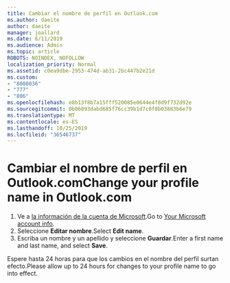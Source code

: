 ```yaml
---
title: Cambiar el nombre de perfil en Outlook.com
ms.author: daeite
author: daeite
manager: joallard
ms.date: 6/11/2019
ms.audience: Admin
ms.topic: article
ROBOTS: NOINDEX, NOFOLLOW
localization_priority: Normal
ms.assetid: c0ea9dbe-2953-474d-ab31-2bc447b2e21d
ms.custom:
- "8000036"
- "777"
- "806"
ms.openlocfilehash: e8b13f8b7a15fff520085e0644e4f8d9f732d92e
ms.sourcegitcommit: 0b06093dabd685f76cc39b1d7c0f8b03883b6e79
ms.translationtype: MT
ms.contentlocale: es-ES
ms.lasthandoff: 10/25/2019
ms.locfileid: "36546737"
---
```

# <a name="change-your-profile-name-in-outlookcom"></a><span data-ttu-id="777d8-102">Cambiar el nombre de perfil en Outlook.com</span><span class="sxs-lookup"><span data-stu-id="777d8-102">Change your profile name in Outlook.com</span></span>

1. <span data-ttu-id="777d8-103">Ve a [la información de la cuenta de Microsoft](https://go.microsoft.com/fwlink/p/?linkid=860841).</span><span class="sxs-lookup"><span data-stu-id="777d8-103">Go to [Your Microsoft account info](https://go.microsoft.com/fwlink/p/?linkid=860841).</span></span>
2. <span data-ttu-id="777d8-104">Seleccione **Editar nombre**.</span><span class="sxs-lookup"><span data-stu-id="777d8-104">Select **Edit name**.</span></span>
3. <span data-ttu-id="777d8-105">Escriba un nombre y un apellido y seleccione **Guardar**.</span><span class="sxs-lookup"><span data-stu-id="777d8-105">Enter a first name and last name, and select **Save**.</span></span>

<span data-ttu-id="777d8-106">Espere hasta 24 horas para que los cambios en el nombre del perfil surtan efecto.</span><span class="sxs-lookup"><span data-stu-id="777d8-106">Please allow up to 24 hours for changes to your profile name to go into effect.</span></span>